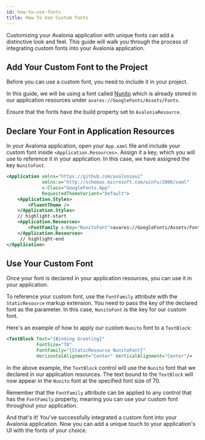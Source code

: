 ```yaml
---
id: how-to-use-fonts
title: How To Use Custom Fonts
---
```


Customizing your Avalonia application with unique fonts can add a distinctive look and feel. This guide will walk you through the process of integrating custom fonts into your Avalonia application.

<GitHubSampleLink title="Google Fonts" link="https://github.com/AvaloniaUI/AvaloniaUI.QuickGuides/tree/main/GoogleFonts"/>


## Add Your Custom Font to the Project

Before you can use a custom font, you need to include it in your project.

In this guide, we will be using a font called [Nunito](https://fonts.google.com/specimen/Nunito) which is already stored in our application resources under `avares://GoogleFonts/Assets/Fonts`.

Ensure that the fonts have the build property set to `AvaloniaResource`.

## Declare Your Font in Application Resources

In your Avalonia application, open your `App.xaml` file and include your custom font inside `<Application.Resources>`. Assign it a key, which you will use to reference it in your application. In this case, we have assigned the key `NunitoFont`.

```xml title="App.axaml"
<Application xmlns="https://github.com/avaloniaui"
             xmlns:x="http://schemas.microsoft.com/winfx/2006/xaml"
             x:Class="GoogleFonts.App"
             RequestedThemeVariant="Default">
    <Application.Styles>
        <FluentTheme />
    </Application.Styles>
    // highlight-start
    <Application.Resources>
        <FontFamily x:Key="NunitoFont">avares://GoogleFonts/Assets/Fonts#Nunito</FontFamily>
    </Application.Resources>
     // highlight-end
</Application>
```

## Use Your Custom Font
Once your font is declared in your application resources, you can use it in your application.

To reference your custom font, use the `FontFamily` attribute with the `StaticResource` markup extension. You need to pass the key of the declared font as the parameter. In this case, `NunitoFont` is the key for our custom font.

Here's an example of how to apply our custom `Nunito` font to a `TextBlock`:

```xml
<TextBlock Text="{Binding Greeting}" 
           FontSize="70" 
           FontFamily="{StaticResource NunitoFont}" 
           HorizontalAlignment="Center" VerticalAlignment="Center"/>
```

In the above example, the `TextBlock` control will use the `Nunito` font that we declared in our application resources. The text bound to the `TextBlock` will now appear in the `Nunito` font at the specified font size of 70.

Remember that the `FontFamily` attribute can be applied to any control that has the `FontFamily` property, meaning you can use your custom font throughout your application.

And that's it! You've successfully integrated a custom font into your Avalonia application. Now you can add a unique touch to your application's UI with the fonts of your choice.




